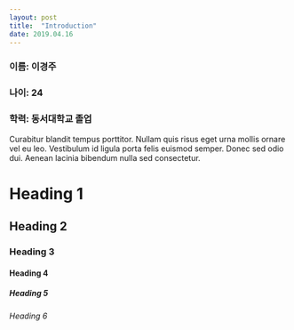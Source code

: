 ```yaml
---
layout: post
title:  "Introduction"
date: 2019.04.16
---
```

### 이름: 이경주  
### 나이: 24
### 학력: 동서대학교 졸업

<p class="intro"><span class="dropcap">C</span>urabitur blandit tempus porttitor. Nullam quis risus eget urna mollis ornare vel eu leo. Vestibulum id ligula porta felis euismod semper. Donec sed odio dui. Aenean lacinia bibendum nulla sed consectetur.</p>

# Heading 1

## Heading 2

### Heading 3

#### Heading 4

##### Heading 5

###### Heading 6
